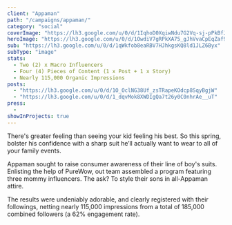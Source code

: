 ```yaml
---
client: "Appaman"
path: "/campaigns/appaman/"
category: "social"
coverImage: "https://lh3.google.com/u/0/d/1IqhoD0XqiwNdu7G2Vq-sj-pPkBfJSqQM"
heroImage: "https://lh3.google.com/u/0/d/1OwdiV7gRPkXA75_gJhVvaCpEqZaf9MXa"
sub: "https://lh3.google.com/u/0/d/1qWkfob8eaRBV7HJhkgsKQ8ld1JLZ6Byx"
subType: "image"
stats:
  - Two (2) x Macro Influencers
  - Four (4) Pieces of Content (1 x Post + 1 x Story)
  - Nearly 115,000 Organic Impressions
posts:
  - "https://lh3.google.com/u/0/d/1O_OclNG38Uf_zsTRapeKOdcp8SqyBgjW"
  - "https://lh3.google.com/u/0/d/1_dqvMok8XWDIgQa7t26y0C0nhrAe__uT"
press:
  -
showInProjects: true
---
```


There's greater feeling than seeing your kid feeling his best. So this spring, bolster his confidence with a sharp suit he’ll actually want to wear to all of your family events.

Appaman sought to raise consumer awareness of their line of boy's suits. Enlisting the help of PureWow, out team assembled a program featuring three mommy influencers. The ask? To style their sons in all-Appaman attire.

The results were undeniably adorable, and clearly registered with their followings, netting nearly 115,000 impressions from a total of 185,000 combined followers (a 62% engagement rate).
